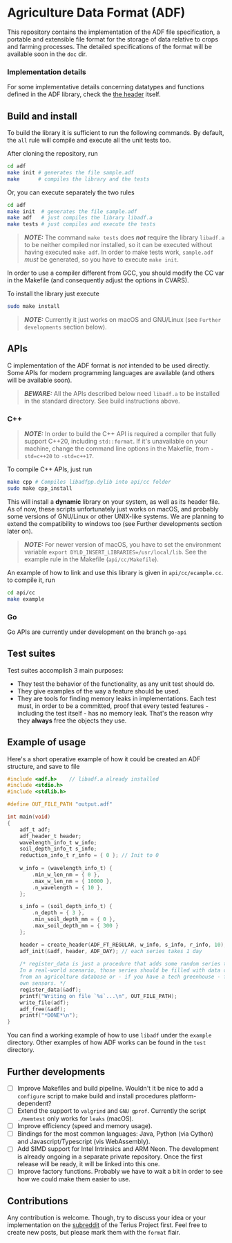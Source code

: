 # Agriculture Data Format (ADF)

This repository contains the implementation of the ADF file specification, a portable and extensible file format for the storage of data relative to crops and farming processes. The detailed specifications of the format will be available soon in the `doc` dir. 

### Implementation details

For some implementative details concerning datatypes and functions defined in the ADF library, check the  [the header](https://github.com/aestriplex/adf/blob/main/src/adf.h) itself.

## Build and install

To build the library it is sufficient to run the following commands. By default, the `all` rule will compile and execute all the unit tests too.

After cloning the repository, run
```bash
cd adf
make init # generates the file sample.adf
make      # compiles the library and the tests
```
Or, you can execute separately the two rules
```bash
cd adf
make init  # generates the file sample.adf
make adf   # just compiles the library libadf.a
make tests # just compiles and execute the tests
```
> **_NOTE:_** The command `make tests` does **_not_** require the library `libadf.a` to be neither compiled nor installed, so it can be executed without having executed  `make adf`. In order to make tests work, `sample.adf` _must_ be generated, so you have to execute `make init`.

In order to use a compiler different from GCC, you should modify the CC var in the Makefile (and consequently adjust the options in CVARS).

To install the library just execute 
```bash
sudo make install
```
> **_NOTE:_** Currently it just works on macOS and GNU/Linux (see `Further developments` section below).

## APIs

C implementation of the ADF format is *not* intended to be used directly. Some APIs for modern programming languages are available (and others will be available soon).

> **_BEWARE:_** All the APIs described below need `libadf.a` to be installed in the standard directory. See build instructions above.

### C++
> **_NOTE:_** In order to build the C++ API is required a compiler that fully support C++20, including `std::format`. If it's unavailable on your machine, change the command line options in the Makefile, from `-std=c++20` to `-std=c++17`.

To compile C++ APIs, just run 
```bash
make cpp # Compiles libadfpp.dylib into api/cc folder
sudo make cpp_install
```

This will install a **dynamic** library on your system, as well as its header file. As of now, these scripts unfortunately just works on macOS, and probably some versions of GNU/Linux or other UNIX-like systems. We are planning to extend the compatibility to windows too (see Further developments section later on).

> **_NOTE:_** For newer version of macOS, you have to set the environment variable `export DYLD_INSERT_LIBRARIES=/usr/local/lib`. See the example rule in the Makefile (`api/cc/Makefile`).

An example of how to link and use this library is given in `api/cc/ecample.cc`. to compile it, run
```bash
cd api/cc
make example
```

### Go

Go APIs are currently under development on the branch `go-api`

## Test suites

Test suites accomplish 3 main purposes:
* They test the behavior of the functionality, as any unit test should do.
* They give examples of the way a feature should be used.
* They are tools for finding memory leaks in implementations. Each test must, in order to be a committed, proof that every tested features - including the test itself - has no memory leak. That's the reason why they **always** free the objects they use.

## Example of usage

Here's a short operative example of how it could be created an ADF structure, and save to file
```c
#include <adf.h>    // libadf.a already installed
#include <stdio.h>
#include <stdlib.h>

#define OUT_FILE_PATH "output.adf"

int main(void)
{
	adf_t adf;
	adf_header_t header;
	wavelength_info_t w_info;
	soil_depth_info_t s_info;
	reduction_info_t r_info = { 0 }; // Init to 0
	
	w_info = (wavelength_info_t) {
		.min_w_len_nm = { 0 },
		.max_w_len_nm = { 10000 },
		.n_wavelength = { 10 },
	};

	s_info = (soil_depth_info_t) {
		.n_depth = { 3 },
		.min_soil_depth_mm = { 0 },
		.max_soil_depth_mm = { 300 }
	};

	header = create_header(ADF_FT_REGULAR, w_info, s_info, r_info, 10);
	adf_init(&adf, header, ADF_DAY); // each series takes 1 day
	
	/* register_data is just a procedure that adds some random series to adf. 
	In a real-world scenario, those series should be filled with data coming 
	from an agricolture database or - if you have a tech greenhouse - from your 
	own sensors. */
	register_data(&adf);
	printf("Writing on file `%s`...\n", OUT_FILE_PATH);
	write_file(adf);
	adf_free(&adf);
	printf("*DONE*\n");
}
```
You can find a working example of how to use `libadf` under the `example` directory. Other examples of how ADF works can be found in the `test` directory.

## Further developments

- [ ] Improve Makefiles and build pipeline. Wouldn't it be nice to add a `configure` script to make build and install procedures platform-dependent?
- [ ] Extend the support to `valgrind` and `GNU gprof`. Currently the script `./memtest` only works for `leaks` (macOS).
- [ ] Improve efficiency (speed and memory usage).
- [ ] Bindings for the most common languages: Java, Python (via Cython) and Javascript/Typescript (vis WebAssembly).
- [ ] Add SIMD support for Intel Intrinsics and ARM Neon. The development is already ongoing in a separate private repository. Once the first release will be ready, it will be linked into this one.
- [ ] Improve factory functions. Probably we have to wait a bit in order to see how we could make them easier to use.

## Contributions

Any contribution is welcome.  Though, try to discuss your idea or your implementation on the [subreddit](https://www.reddit.com/r/terius/) of the Terius Project first. Feel free to create new posts, but please mark them with the `format` flair.
